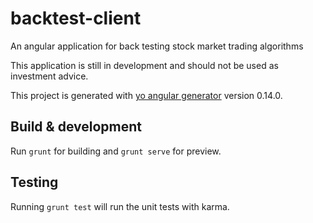 # backtest-client
An angular application for back testing stock market trading algorithms

This application is still in development and should not be used as investment advice.

This project is generated with [yo angular generator](https://github.com/yeoman/generator-angular)
version 0.14.0.

## Build & development

Run `grunt` for building and `grunt serve` for preview.

## Testing

Running `grunt test` will run the unit tests with karma.
